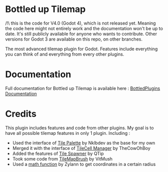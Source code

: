 # Bottled up Tilemap

/!\ this is the code for V4.0 (Godot 4), which is not released yet. Meaning the code here might not entirely work and the documentation won't be up to date. It's still publicly available for anyone who wants to contribute.
Other versions for Godot 3 are available on this repo, on other branches.

The most advanced tilemap plugin for Godot. Features include everything you can think of and everything from every other plugins.


# Documentation

Full documentation for Bottled up Tilemap is available here : [BottledPlugins Documentation](https://docs.google.com/document/d/1y2aPsn72dOxQ-wBNGqLlQvrw9-SV_z12a1MradBglF4/edit)

# Credits

This plugin includes features and code from other plugins. My goal is to have all possible tilemap features in only 1 plugin.
Including : 
- Used the interface of [Tile Palette](https://github.com/nklbdev/godot-tile-palette) by Nklbdev as the base for my own
- Merged it with the interface of [TileCell Manager](https://github.com/TheCowOhBoy/TileCellManager-for-Godot) by TheCowOhBoy
- Added the features of [Tile Spawner](https://github.com/qtip/tile-spawner) by QTip
- Took some code from [TileMapBrush](https://github.com/VitMush/godot-addon-TileMapBrush) by VitMush
- Used a [math function](https://godotengine.org/qa/64496/how-to-get-a-random-tile-in-a-radious) by Zylann to get coordinates in a certain radius
